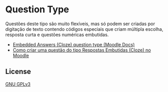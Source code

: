 # Question Type
Questões deste tipo são muito flexíveis, mas só podem ser criadas por digitação de texto contendo códigos especiais que criam múltipla escolha, resposta curta e questões numéricas embutidas.
* [Embedded Answers (Cloze) question type (Moodle Docs)](https://docs.moodle.org/311/en/Embedded_Answers_(Cloze)_question_type)
* [Como criar uma questão do tipo Respostas Embutidas (Cloze) no Moodle](https://youtu.be/lnRVSIRU4Os)
## License
[GNU GPLv3](https://choosealicense.com/licenses/gpl-3.0/)
